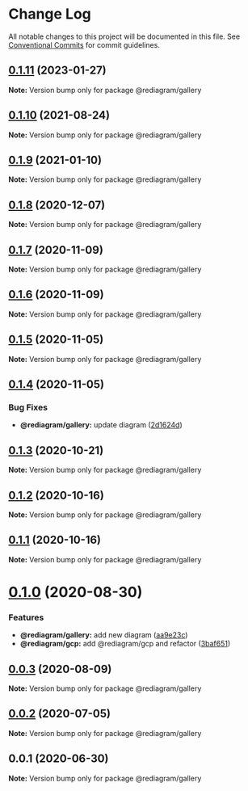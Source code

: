 # Change Log

All notable changes to this project will be documented in this file.
See [Conventional Commits](https://conventionalcommits.org) for commit guidelines.

## [0.1.11](https://github.com/kamiazya/rediagram/compare/@rediagram/gallery@0.1.10...@rediagram/gallery@0.1.11) (2023-01-27)

**Note:** Version bump only for package @rediagram/gallery





## [0.1.10](https://github.com/kamiazya/rediagram/compare/@rediagram/gallery@0.1.9...@rediagram/gallery@0.1.10) (2021-08-24)

**Note:** Version bump only for package @rediagram/gallery





## [0.1.9](https://github.com/kamiazya/rediagram/compare/@rediagram/gallery@0.1.8...@rediagram/gallery@0.1.9) (2021-01-10)

**Note:** Version bump only for package @rediagram/gallery





## [0.1.8](https://github.com/kamiazya/rediagram/compare/@rediagram/gallery@0.1.7...@rediagram/gallery@0.1.8) (2020-12-07)

**Note:** Version bump only for package @rediagram/gallery





## [0.1.7](https://github.com/kamiazya/rediagram/compare/@rediagram/gallery@0.1.6...@rediagram/gallery@0.1.7) (2020-11-09)

**Note:** Version bump only for package @rediagram/gallery





## [0.1.6](https://github.com/kamiazya/rediagram/compare/@rediagram/gallery@0.1.5...@rediagram/gallery@0.1.6) (2020-11-09)

**Note:** Version bump only for package @rediagram/gallery





## [0.1.5](https://github.com/kamiazya/rediagram/compare/@rediagram/gallery@0.1.4...@rediagram/gallery@0.1.5) (2020-11-05)

**Note:** Version bump only for package @rediagram/gallery





## [0.1.4](https://github.com/kamiazya/rediagram/compare/@rediagram/gallery@0.1.3...@rediagram/gallery@0.1.4) (2020-11-05)


### Bug Fixes

* **@rediagram/gallery:** update diagram ([2d1624d](https://github.com/kamiazya/rediagram/commit/2d1624d4b3a684e85a7e5d59059886c76c24bff0))





## [0.1.3](https://github.com/kamiazya/rediagram/compare/@rediagram/gallery@0.1.2...@rediagram/gallery@0.1.3) (2020-10-21)

**Note:** Version bump only for package @rediagram/gallery





## [0.1.2](https://github.com/kamiazya/rediagram/compare/@rediagram/gallery@0.1.1...@rediagram/gallery@0.1.2) (2020-10-16)

**Note:** Version bump only for package @rediagram/gallery





## [0.1.1](https://github.com/kamiazya/rediagram/compare/@rediagram/gallery@0.1.0...@rediagram/gallery@0.1.1) (2020-10-16)

**Note:** Version bump only for package @rediagram/gallery





# [0.1.0](https://github.com/kamiazya/rediagram/compare/@rediagram/gallery@0.0.3...@rediagram/gallery@0.1.0) (2020-08-30)


### Features

* **@rediagram/gallery:** add new diagram ([aa9e23c](https://github.com/kamiazya/rediagram/commit/aa9e23c4e8b354c882c74261747dad9e9551763c))
* **@rediagram/gcp:** add @rediagram/gcp and refactor ([3baf651](https://github.com/kamiazya/rediagram/commit/3baf6514b6b1fb7156fb44236ed316113e6ea049))





## [0.0.3](https://github.com/kamiazya/rediagram/compare/@rediagram/gallery@0.0.2...@rediagram/gallery@0.0.3) (2020-08-09)

**Note:** Version bump only for package @rediagram/gallery





## [0.0.2](https://github.com/kamiazya/rediagram/compare/@rediagram/gallery@0.0.1...@rediagram/gallery@0.0.2) (2020-07-05)

**Note:** Version bump only for package @rediagram/gallery





## 0.0.1 (2020-06-30)

**Note:** Version bump only for package @rediagram/gallery
